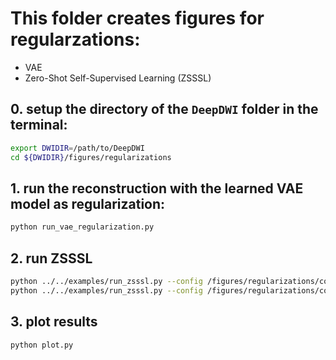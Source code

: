 # This folder creates figures for regularzations:

* VAE
* Zero-Shot Self-Supervised Learning (ZSSSL)

## 0. setup the directory of the `DeepDWI` folder in the terminal:

```bash
export DWIDIR=/path/to/DeepDWI
cd ${DWIDIR}/figures/regularizations
```

## 1. run the reconstruction with the learned VAE model as regularization:

```bash
python run_vae_regularization.py
```

## 2. run ZSSSL

```bash
python ../../examples/run_zsssl.py --config /figures/regularizations/config_zsssl.yaml --mode train
python ../../examples/run_zsssl.py --config /figures/regularizations/config_zsssl.yaml --mode test
```

## 3. plot results

```bash
python plot.py
```